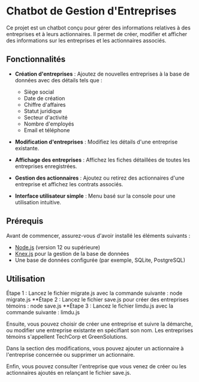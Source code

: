 # Chatbot de Gestion d'Entreprises

Ce projet est un chatbot conçu pour gérer des informations relatives à des entreprises et à leurs actionnaires. Il permet de créer, modifier et afficher des informations sur les entreprises et les actionnaires associés.

## Fonctionnalités

- **Création d'entreprises** : Ajoutez de nouvelles entreprises à la base de données avec des détails tels que :
  - Siège social
  - Date de création
  - Chiffre d'affaires
  - Statut juridique
  - Secteur d'activité
  - Nombre d'employés
  - Email et téléphone

- **Modification d'entreprises** : Modifiez les détails d'une entreprise existante.

- **Affichage des entreprises** : Affichez les fiches détaillées de toutes les entreprises enregistrées.

- **Gestion des actionnaires** : Ajoutez ou retirez des actionnaires d'une entreprise et affichez les contrats associés.

- **Interface utilisateur simple** : Menu basé sur la console pour une utilisation intuitive.

## Prérequis

Avant de commencer, assurez-vous d'avoir installé les éléments suivants :

- [Node.js](https://nodejs.org/) (version 12 ou supérieure)
- [Knex.js](http://knexjs.org/) pour la gestion de la base de données
- Une base de données configurée (par exemple, SQLite, PostgreSQL)

## Utilisation
Étape 1 : Lancez le fichier migrate.js avec la commande suivante : node migrate.js
**Étape 2 : Lancez le fichier save.js pour créer des entreprises témoins : node save.js
**Étape 3 : Lancez le fichier limdu.js avec la commande suivante : limdu.js

Ensuite, vous pouvez choisir de créer une entreprise et suivre la démarche, ou modifier une entreprise existante en spécifiant son nom. Les entreprises témoins s'appellent TechCorp et GreenSolutions.

Dans la section des modifications, vous pouvez ajouter un actionnaire à l'entreprise concernée ou supprimer un actionnaire.

Enfin, vous pouvez consulter l'entreprise que vous venez de créer ou les actionnaires ajoutés en relançant le fichier save.js.
